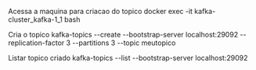 
Acessa a maquina para criacao do topico
    docker exec -it kafka-cluster_kafka-1_1 bash

Cria o topico 
    kafka-topics --create --bootstrap-server localhost:29092 --replication-factor 3 --partitions 3 --topic meutopico 

Listar topico criado 
    kafka-topics --list --bootstrap-server localhost:29092